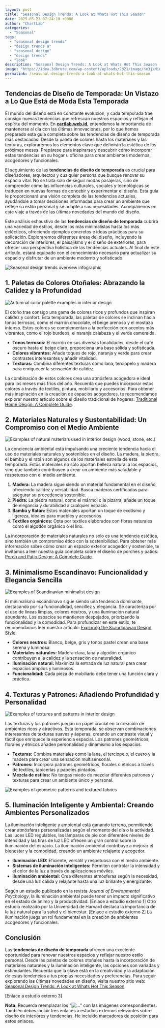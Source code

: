 ```yaml
---
layout: post
title: "Seasonal Design Trends: A Look at Whats Hot This Season"
date: 2025-05-23 07:24:10 +0000
author: "ChartLab"
categories:
  - "Seasonal"
tags:
  - "seasonal design trends"
  - "design trends a"
  - "seasonal design"
  - "design trends"
  - "look"
description: "Seasonal Design Trends: A Look at Whats Hot This Season - Complete guide and comprehensive analysis"
image: "https://idea.3dbrute.com/wp-content/uploads/2021/image/he3j/Minimalist-Scandinavian-design-14.jpg"
permalink: /seasonal-design-trends-a-look-at-whats-hot-this-season
---
```


## Tendencias de Diseño de Temporada: Un Vistazo a Lo Que Está de Moda Esta Temporada

<!--more-->

El mundo del diseño está en constante evolución, y cada temporada trae consigo nuevas tendencias que refrescan nuestros espacios y reflejan el espíritu del momento.  En **[cartlab.web.id](https://cartlab.web.id)**, entendemos la importancia de mantenerse al día con las últimas innovaciones, por lo que hemos preparado esta guía completa sobre las tendencias de diseño de temporada más destacadas.  Desde la paleta de colores hasta los materiales y las texturas, exploraremos los elementos clave que definirán la estética de los próximos meses.  Prepárese para inspirarse y descubrir cómo incorporar estas tendencias en su hogar u oficina para crear ambientes modernos, acogedores y funcionales.


El seguimiento de las **tendencias de diseño de temporada** es crucial para diseñadores, arquitectos y cualquier persona que busque renovar su espacio vital.  No se trata solo de seguir modas pasajeras, sino de comprender cómo las influencias culturales, sociales y tecnológicas se traducen en nuevas formas de concebir y experimentar el diseño.  Esta guía le proporcionará una visión completa de las tendencias actuales, ayudándole a tomar decisiones informadas para crear un ambiente que refleje su estilo personal y se adapte a sus necesidades.  Acompáñenos en este viaje a través de las últimas novedades del mundo del diseño.


Este análisis exhaustivo de las **tendencias de diseño de temporada** cubrirá una variedad de estilos, desde los más minimalistas hasta los más eclécticos, ofreciendo ejemplos concretos e ideas prácticas para su aplicación.  Exploraremos diferentes áreas del diseño, incluyendo la decoración de interiores, el paisajismo y el diseño de exteriores, para ofrecer una perspectiva holística de las tendencias actuales.  Al final de este artículo, estará equipado con el conocimiento necesario para actualizar su espacio y disfrutar de un ambiente moderno y sofisticado.


![Seasonal design trends overview infographic](https://blog.owneg.com/wp-content/uploads/2023/12/Untitled-design-50.png)


## 1. Paletas de Colores Otoñales: Abrazando la Calidez y la Profundidad

![ Autumnal color palette examples in interior design](https://blog.owneg.com/wp-content/uploads/2023/12/Untitled-design-50.png)

El otoño trae consigo una gama de colores ricos y profundos que inspiran calidez y confort.  Esta temporada, las paletas de colores se inclinan hacia tonos terrosos, como el marrón chocolate, el beige arenoso y el mostaza intenso.  Estos colores se complementan a la perfección con acentos más vibrantes, como el rojo burdeos, el naranja calabaza y el verde esmeralda.  

*   **Tonos terrosos:**  El marrón en sus diversas tonalidades, desde el café oscuro hasta el beige claro, proporciona una base sólida y sofisticada.
*   **Colores vibrantes:**  Añade toques de rojo, naranja y verde para crear contrastes interesantes y añadir vitalidad.
*   **Texturas:**  Combina diferentes texturas como lana, terciopelo y madera para enriquecer la sensación de calidez.

La combinación de estos colores crea una atmósfera acogedora e ideal para los meses más fríos del año.  Recuerda que puedes incorporar estos colores a través de textiles, pintura, mobiliario y accesorios.  Para obtener más inspiración en la creación de espacios acogedores, te recomendamos explorar nuestro artículo sobre el diseño tradicional de hogares: [Traditional Home Design: A Complete Guide](cartlab.web.id/traditional-home-design-a-complete-guide).


## 2. Materiales Naturales y Sustentabilidad:  Un Compromiso con el Medio Ambiente

![Examples of natural materials used in interior design (wood, stone, etc.)](https://i.imgur.com/XLYpmdG.jpg)

La conciencia ambiental está impulsando una creciente tendencia hacia el uso de materiales naturales y sostenibles en el diseño.  La madera, la piedra, el bambú y el ratán son algunos de los materiales estrella de esta temporada.  Estos materiales no solo aportan belleza natural a los espacios, sino que también contribuyen a crear un ambiente más saludable y respetuoso con el medio ambiente.

1.  **Madera:** La madera sigue siendo un material fundamental en el diseño, ofreciendo calidez y versatilidad.  Busca maderas certificadas para asegurar su procedencia sostenible.
2.  **Piedra:** La piedra natural, como el mármol o la pizarra, añade un toque de elegancia y durabilidad a cualquier espacio.
3.  **Bambú y Ratán:** Estos materiales aportan un toque de exotismo y ligereza, ideales para muebles y accesorios.
4.  **Textiles orgánicos:** Opta por textiles elaborados con fibras naturales como el algodón orgánico o el lino.

La incorporación de materiales naturales no solo es una tendencia estética, sino también un compromiso ético con la sostenibilidad.  Para obtener más información sobre cómo crear un espacio exterior acogedor y sostenible, te invitamos a leer nuestra guía completa sobre el diseño de porches y patios: [Porch and Patio Design: A Complete Guide](cartlab.web.id/porch-and-patio-design-a-complete-guide).


## 3. Minimalismo Escandinavo:  Funcionalidad y Elegancia Sencilla

![Examples of Scandinavian minimalist design](https://idea.3dbrute.com/wp-content/uploads/2021/image/he3j/Minimalist-Scandinavian-design-14.jpg)

El minimalismo escandinavo sigue siendo una tendencia dominante, destacando por su funcionalidad, sencillez y elegancia.  Se caracteriza por el uso de líneas limpias, colores neutros, y una iluminación natural abundante.  Los espacios se mantienen despejados, priorizando la funcionalidad y la comodidad.  Para profundizar en este estilo, te recomendamos leer nuestro artículo: [Exploring the Scandinavian Design Style](cartlab.web.id/exploring-the-scandinavian-design-style).

*   **Colores neutros:**  Blanco, beige, gris y tonos pastel crean una base serena y luminosa.
*   **Materiales naturales:**  Madera clara, lana y algodón orgánico contribuyen a la calidez y la sensación de naturalidad.
*   **Iluminación natural:**  Maximiza la entrada de luz natural para crear espacios amplios y luminosos.
*   **Funcionalidad:**  Cada pieza de mobiliario debe tener una función clara y práctica.


## 4.  Texturas y Patrones: Añadiendo Profundidad y Personalidad

![Examples of textures and patterns in interior design](https://images.squarespace-cdn.com/content/v1/5d993dc1d9483223e6835f22/1606235262268-M0Y9I79LM0GZUV3RDZO9/3FD2EA3C-6215-48C8-B7CC-8FF7B45D70DB_1_201_a.jpg)

Las texturas y los patrones juegan un papel crucial en la creación de ambientes ricos y atractivos.  Esta temporada, se observan combinaciones interesantes de texturas suaves y ásperas, creando un contraste visual y táctil que enriquece la experiencia espacial. Los patrones geométricos, florales y étnicos añaden personalidad y dinamismo a los espacios.


*   **Texturas:**  Combina materiales como la lana, el terciopelo, el cuero y la madera para crear una sensación multisensorial.
*   **Patrones:**  Incorpora patrones geométricos, florales o étnicos a través de textiles, tapicerías y papeles pintados.
*   **Mezcla de estilos:**  No tengas miedo de mezclar diferentes patrones y texturas para crear un ambiente único y personal.


![Examples of geometric patterns and textured fabrics](https://rugsociety.eu/blog/wp-content/uploads/2019/02/trends-2019-geometric-patterns-rugs-trends-for-2019-rugsociety-geometric-trends-pattern-trends-trends-17-768x516.jpg)


## 5. Iluminación Inteligente y Ambiental:  Creando Ambientes Personalizados

La iluminación inteligente y ambiental está ganando terreno, permitiendo crear atmósferas personalizadas según el momento del día o la actividad.  Las luces LED regulables, las lámparas de pie con diferentes niveles de intensidad y las tiras de luz LED ofrecen un gran control sobre la iluminación del espacio.  La iluminación ambiental contribuye a mejorar el bienestar y la comodidad, creando un ambiente relajante y acogedor.


*   **Iluminación LED:**  Eficiente, versátil y respetuosa con el medio ambiente.
*   **Sistemas de iluminación inteligentes:**  Permiten controlar la intensidad y el color de la luz a través de aplicaciones móviles.
*   **Iluminación ambiental:**  Crea diferentes atmósferas según la necesidad, desde una luz cálida y relajante hasta una luz brillante y energizante.


Según un estudio publicado en la revista *Journal of Environmental Psychology*, la iluminación ambiental puede tener un impacto significativo en el estado de ánimo y la productividad. [Enlace a estudio externo 1]  Otro estudio realizado por la Universidad de Harvard destaca la importancia de la luz natural para la salud y el bienestar. [Enlace a estudio externo 2]  La iluminación juega un rol fundamental en la creación de ambientes acogedores y funcionales.


## Conclusión

Las **tendencias de diseño de temporada** ofrecen una excelente oportunidad para renovar nuestros espacios y reflejar nuestro estilo personal.  Desde las paletas de colores otoñales hasta la incorporación de materiales naturales y la iluminación inteligente, las opciones son variadas y estimulantes.  Recuerda que la clave está en la creatividad y la adaptación de estas tendencias a tus propias necesidades y preferencias.  Para seguir explorando las últimas novedades en diseño, visita nuestro sitio web: [Seasonal Design Trends: A Look at Whats Hot This Season](cartlab.web.id/seasonal-design-trends-a-look-at-whats-hot-this-season).


[Enlace a estudio externo 3]


**Nota:**  Recuerda reemplazar los "![...](https://imgv2-2-f.scribdassets.com/img/document/608444694/original/6c654aefab/1707758372?v=1)" con las imágenes correspondientes.  También debes incluir tres enlaces a estudios externos relevantes sobre diseño de interiores y tendencias.  He incluido marcadores de posición para estos enlaces.
